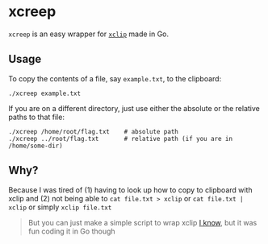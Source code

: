 # xcreep

`xcreep` is an easy wrapper for [`xclip`](https://github.com/astrand/xclip) made in Go.

## Usage

To copy the contents of a file, say `example.txt`, to the clipboard:
```
./xcreep example.txt
```

If you are on a different directory, just use either the absolute or the relative paths to that file:
```
./xcreep /home/root/flag.txt    # absolute path
./xcreep ../root/flag.txt       # relative path (if you are in /home/some-dir)
```

## Why?
Because I was tired of (1) having to look up how to copy to clipboard with xclip and
(2) not being able to `cat file.txt > xclip` or `cat file.txt | xclip` or simply `xclip file.txt`

> But you can just make a simple script to wrap xclip
[I know](https://gist.github.com/gmelodie/0830c03eee0addb44073cc93dc02dd94), but it was fun coding it in Go though

